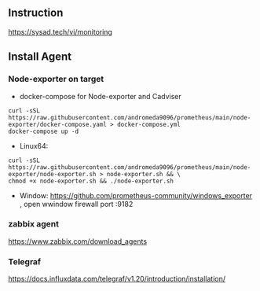 
## Instruction
https://sysad.tech/vi/monitoring
## Install Agent
### Node-exporter on target

- docker-compose for Node-exporter and Cadviser

```
curl -sSL https://raw.githubusercontent.com/andromeda9096/prometheus/main/node-exporter/docker-compose.yaml > docker-compose.yml
docker-compose up -d 
```

- Linux64:

```
curl -sSL https://raw.githubusercontent.com/andromeda9096/prometheus/main/node-exporter/node-exporter.sh > node-exporter.sh && \
chmod +x node-exporter.sh && ./node-exporter.sh 
```

- Window: https://github.com/prometheus-community/windows_exporter , open wwindow firewall port :9182

### zabbix agent
https://www.zabbix.com/download_agents

### Telegraf
https://docs.influxdata.com/telegraf/v1.20/introduction/installation/





